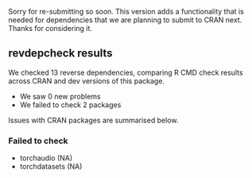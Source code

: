 Sorry for re-submitting so soon. This version adds a functionality that is needed
for dependencies that we are planning to submit to CRAN next. Thanks for 
considering it.

## revdepcheck results

We checked 13 reverse dependencies, comparing R CMD check results across CRAN and dev versions of this package.

 * We saw 0 new problems
 * We failed to check 2 packages

Issues with CRAN packages are summarised below.

### Failed to check

* torchaudio    (NA)
* torchdatasets (NA)


